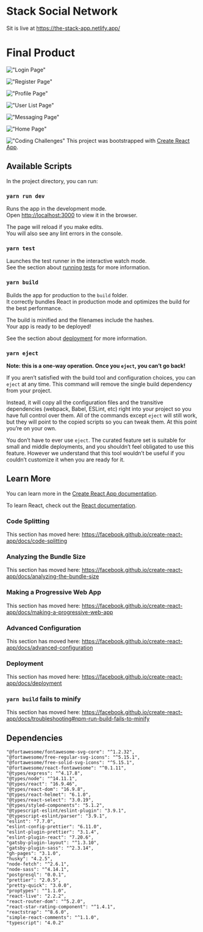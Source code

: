# Stack Social Network

Sit is live at https://the-stack-app.netlify.app/

# Final Product

!["Login Page"](https://raw.githubusercontent.com/mathiusjohnson/social_network/master/public/images/login-page.png)

!["Register Page"](https://raw.githubusercontent.com/mathiusjohnson/social_network/master/public/images/register-page.png)

!["Profile Page"](https://raw.githubusercontent.com/mathiusjohnson/social_network/master/public/images/profile-page.png)

!["User List Page"](https://raw.githubusercontent.com/mathiusjohnson/social_network/master/public/images/user-list.png)

!["Messaging Page"](https://raw.githubusercontent.com/mathiusjohnson/social_network/master/public/images/messaging.png)

!["Home Page"](https://raw.githubusercontent.com/mathiusjohnson/social_network/master/public/images/dashboard.png)

!["Coding Challenges"](https://raw.githubusercontent.com/mathiusjohnson/social_network/master/public/images/coding-challenges.png)
This project was bootstrapped with [Create React App](https://github.com/facebook/create-react-app).

## Available Scripts

In the project directory, you can run:

### `yarn run dev`

Runs the app in the development mode.<br />
Open [http://localhost:3000](http://localhost:3000) to view it in the browser.

The page will reload if you make edits.<br />
You will also see any lint errors in the console.

### `yarn test`

Launches the test runner in the interactive watch mode.<br />
See the section about [running tests](https://facebook.github.io/create-react-app/docs/running-tests) for more information.

### `yarn build`

Builds the app for production to the `build` folder.<br />
It correctly bundles React in production mode and optimizes the build for the best performance.

The build is minified and the filenames include the hashes.<br />
Your app is ready to be deployed!

See the section about [deployment](https://facebook.github.io/create-react-app/docs/deployment) for more information.

### `yarn eject`

**Note: this is a one-way operation. Once you `eject`, you can’t go back!**

If you aren’t satisfied with the build tool and configuration choices, you can `eject` at any time. This command will remove the single build dependency from your project.

Instead, it will copy all the configuration files and the transitive dependencies (webpack, Babel, ESLint, etc) right into your project so you have full control over them. All of the commands except `eject` will still work, but they will point to the copied scripts so you can tweak them. At this point you’re on your own.

You don’t have to ever use `eject`. The curated feature set is suitable for small and middle deployments, and you shouldn’t feel obligated to use this feature. However we understand that this tool wouldn’t be useful if you couldn’t customize it when you are ready for it.

## Learn More

You can learn more in the [Create React App documentation](https://facebook.github.io/create-react-app/docs/getting-started).

To learn React, check out the [React documentation](https://reactjs.org/).

### Code Splitting

This section has moved here: https://facebook.github.io/create-react-app/docs/code-splitting

### Analyzing the Bundle Size

This section has moved here: https://facebook.github.io/create-react-app/docs/analyzing-the-bundle-size

### Making a Progressive Web App

This section has moved here: https://facebook.github.io/create-react-app/docs/making-a-progressive-web-app

### Advanced Configuration

This section has moved here: https://facebook.github.io/create-react-app/docs/advanced-configuration

### Deployment

This section has moved here: https://facebook.github.io/create-react-app/docs/deployment

### `yarn build` fails to minify

This section has moved here: https://facebook.github.io/create-react-app/docs/troubleshooting#npm-run-build-fails-to-minify

## Dependencies

	"@fortawesome/fontawesome-svg-core": "^1.2.32",
	"@fortawesome/free-regular-svg-icons": "^5.15.1",
	"@fortawesome/free-solid-svg-icons": "^5.15.1",
	"@fortawesome/react-fontawesome": "^0.1.11",
	"@types/express": "^4.17.8",
	"@types/node": "^14.11.1",
	"@types/react": "16.9.46",
	"@types/react-dom": "16.9.8",
	"@types/react-helmet": "6.1.0",
	"@types/react-select": "3.0.19",
	"@types/styled-components": "5.1.2",
	"@typescript-eslint/eslint-plugin": "3.9.1",
	"@typescript-eslint/parser": "3.9.1",
	"eslint": "7.7.0",
	"eslint-config-prettier": "6.11.0",
	"eslint-plugin-prettier": "3.1.4",
	"eslint-plugin-react": "7.20.6",
	"gatsby-plugin-layout": "^1.3.10",
	"gatsby-plugin-sass": "^2.3.14",
	"gh-pages": "3.1.0",
	"husky": "4.2.5",
	"node-fetch": "^2.6.1",
	"node-sass": "^4.14.1",
	"postgresql": "0.0.1",
	"prettier": "2.0.5",
	"pretty-quick": "3.0.0",
	"proptypes": "^1.1.0",
	"react-live": "2.2.2",
	"react-router-dom": "^5.2.0",
	"react-star-rating-component": "^1.4.1",
	"reactstrap": "^8.6.0",
	"simple-react-comments": "^1.1.0",
	"typescript": "4.0.2"
